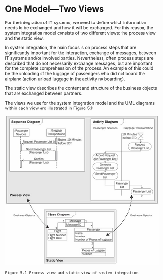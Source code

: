 # One Model—Two Views

For the integration of IT systems, we need to define which information needs to be exchanged and how it will be exchanged. For this reason, the system integration model consists of two different views: the process view and the static view.

In system integration, the main focus is on process steps that are significantly important for the interaction, exchange of messages, between IT systems and/or involved parties. Nevertheless, often process steps are described that do not necessarily exchange messages, but are important for the complete comprehension of the process. An example of this could be the unloading of the luggage of passengers who did not board the airplane (action unload luggage in the activity no boarding).

The static view describes the content and structure of the business objects that are exchanged between partners.

The views we use for the system integration model and the UML diagrams within each view are illustrated in Figure 5.1:

![Process](images/Process.jpg)

	Figure 5.1 Process view and static view of system integration
